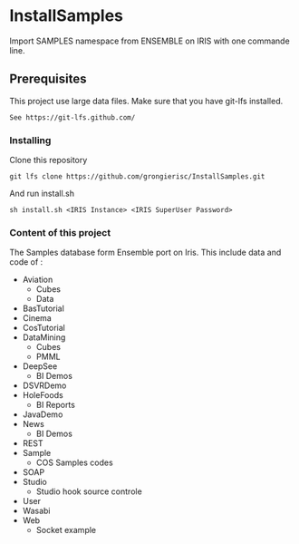 # InstallSamples

Import SAMPLES namespace from ENSEMBLE on IRIS with one commande line.

## Prerequisites

This project use large data files. Make sure that you have git-lfs installed.

```
See https://git-lfs.github.com/
```

### Installing

Clone this repository

```
git lfs clone https://github.com/grongierisc/InstallSamples.git
```

And run install.sh

```
sh install.sh <IRIS Instance> <IRIS SuperUser Password>
```

### Content of this project

The Samples database form Ensemble port on Iris.
This include data and code of :

* Aviation
  * Cubes
  * Data
* BasTutorial
* Cinema
* CosTutorial
* DataMining
  * Cubes
  * PMML
* DeepSee
  * BI Demos
* DSVRDemo
* HoleFoods
  * BI Reports
* JavaDemo
* News
  * BI Demos
* REST
* Sample
  * COS Samples codes
* SOAP
* Studio
  * Studio hook source controle
* User
* Wasabi
* Web
  * Socket example


  
